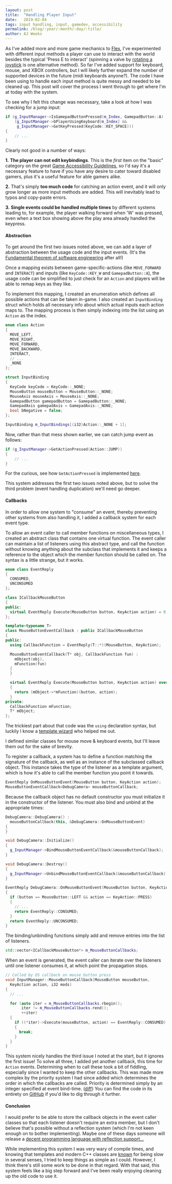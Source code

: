 ```yaml
---
layout: post
title:  "Handling Player Input"
date:   2019-02-04
tags: input handling, input, gamedev, accessibility
permalink: /blog/:year/:month/:day/:title/
author: AJ Weeks
---
```


As I've added more and more game mechanics to <a class="underline" href="https://ajweeks.com/FlexEngine">Flex</a>, I've experimented with different input methods a player can use to interact with the world besides the typical 'Press E to interact' (spinning a valve by <a class="underline" href="https://www.youtube.com/watch?v=_6wftcZg1jg">rotating a joystick</a> is one alternative method). So far I've added support for keyboard, mouse, and XBOX controllers, but I will likely further expand the number of supported devices in the future (midi keyboards anyone?). The code I have been using to handle each input method is quite messy and needed to be cleaned up. This post will cover the process I went through to get where I'm at today with the system.

To see why I felt this change was necessary, take a look at how I was checking for a jump input:

```c++
if (g_InputManager->IsGamepadButtonPressed(m_Index, GamepadButton::A) ||
    (g_InputManager->bPlayerUsingKeyboard[m_Index] &&
     g_InputManager->GetKeyPressed(KeyCode::KEY_SPACE)))
{
    // ...
}
```

Clearly not good in a number of ways:

**1.** **The player can not edit keybindings**. This is the _first_ item on the "basic" category on the great <a class="underline" href="http://gameaccessibilityguidelines.com/">Game Accessibility Guidelines</a>, so I'd say it's a necessary feature to have if you have any desire to cater toward disabled gamers, plus it's a useful feature for able gamers alike.

**2.** That's simply **too much code** for catching an action event, and it will only grow longer as more input methods are added. This will inevitably lead to typos and copy-paste errors.

**3.** **Single events could be handled multiple times** by different systems leading to, for example, the player walking forward when 'W' was pressed, even when a text box showing above the play area already handled the keypress.

#### Abstraction
To get around the first two issues noted above, we can add a layer of abstraction between the usage code and the input events. (It's the <a class="underline" href="https://en.wikipedia.org/wiki/Fundamental_theorem_of_software_engineering">Fundamental theorem of software engineering</a> after all!)

Once a mapping exists between game-specific-actions (like <code class="inline">MOVE_FORWARD</code> and <code class="inline">INTERACT</code>) and inputs (like <code class="inline">KeyCode::KEY_W</code> and <code class="inline">GamepadButton::A</code>), the usage code can be simplified to just check for an <code class="inline">Action</code> and players will be able to remap keys as they like.

To implement this mapping, I created an enumeration which defines all possible actions that can be taken in-game. I also created an <code class="inline">InputBinding</code> struct which holds all necessary info about which actual inputs each action maps to. The mapping process is then simply indexing into the list using an <code class="inline">Action</code> as the index.

```c++
enum class Action
{
  MOVE_LEFT,
  MOVE_RIGHT,
  MOVE_FORWARD,
  MOVE_BACKWARD,
  INTERACT,
  // ...
  _NONE
};

struct InputBinding
{
  KeyCode keyCode = KeyCode::_NONE;
  MouseButton mouseButton = MouseButton::_NONE;
  MouseAxis mouseAxis = MouseAxis::_NONE;
  GamepadButton gamepadButton = GamepadButton::_NONE;
  GamepadAxis gamepadAxis = GamepadAxis::_NONE;
  bool bNegative = false;
};

InputBinding m_InputBindings[(i32)Action::_NONE + 1];
```

Now, rather than that mess shown earlier, we can catch jump event as follows:

```c++
if (g_InputManager->GetActionPressed(Action::JUMP))
{
    // ...
}
```

For the curious, see how <code class="inline">GetActionPressed</code> is implemented <a class="underline" href="https://gist.github.com/ajweeks/49179473bd576aa669cc88fd06848ed3">here</a>.

This system addresses the first two issues noted above, but to solve the third problem (event handling duplication) we'll need go deeper.

#### Callbacks
In order to allow one system to "consume" an event, thereby preventing other systems from also handling it, I added a callback system for each event type.

To allow an event caller to call member functions on miscellaneous types, I created an abstract class that contains one virtual function. The event caller can maintain a list of listeners using this abstract type, and call the function without knowing anything about the subclass that implements it and keeps a reference to the object which the member function should be called on. The syntax is a little strange, but it works.

```c++
enum class EventReply
{
  CONSUMED,
  UNCONSUMED
};

class ICallbackMouseButton
{
public:
  virtual EventReply Execute(MouseButton button, KeyAction action) = 0;
};

template<typename T>
class MouseButtonEventCallback : public ICallbackMouseButton
{
public:
  using CallbackFunction = EventReply(T::*)(MouseButton, KeyAction);

  MouseButtonEventCallback(T* obj, CallbackFunction fun) :
    mObject(obj),
    mFunction(fun)
  {
  }

  virtual EventReply Execute(MouseButton button, KeyAction action) override
  {
    return (mObject->*mFunction)(button, action);
  }
private:
  CallbackFunction mFunction;
  T* mObject;
};
```

The trickiest part about that code was the <code class="inline">using</code> declaration syntax, but luckily I know a <a class="underline" href="https://twitter.com/simon_coenen">template wizard</a> who helped me out.

I defined similar classes for mouse move & keyboard events, but I'll leave them out for the sake of brevity.

To register a callback, a system has to define a function matching the signature of the callback, as well as an instance of the subclassed callback object. This instance takes the type of the listener as a template argument, which is how it's able to call the member function you point it towards.

```c++
EventReply OnMouseButtonEvent(MouseButton button, KeyAction action);
MouseButtonEventCallback<DebugCamera> mouseButtonCallback;
```

Because the callback object has no default constructor you must initialize it in the constructor of the listener. You must also bind and unbind at the appropriate times:

```c++
DebugCamera::DebugCamera() :
  mouseButtonCallback(this, &DebugCamera::OnMouseButtonEvent)
{
}

void DebugCamera::Initialize()
{
  g_InputManager->BindMouseButtonEventCallback(&mouseButtonCallback);
}

void DebugCamera::Destroy()
{
  g_InputManager->UnbindMouseButtonEventCallback(&mouseButtonCallback);
}

EventReply DebugCamera::OnMouseButtonEvent(MouseButton button, KeyAction action)
{
  if (button == MouseButton::LEFT && action == KeyAction::PRESS)
  {
    // ...
    return EventReply::CONSUMED;
  }
  return EventReply::UNCONSUMED;
}
```

The binding/unbinding functions simply add and remove entries into the list of listeners.

```c++
std::vector<ICallbackMouseButton*> m_MouseButtonCallbacks;
```

When an event is generated, the event caller can iterate over the listeners until one listener consumes it, at which point the propagation stops.

```c++
// Called by OS callback on mouse button press
void InputManager::MouseButtonCallback(MouseButton mouseButton,
  KeyAction action, i32 mods)
{
  // ...

  for (auto iter = m_MouseButtonCallbacks.rbegin();
       iter != m_MouseButtonCallbacks.rend();
       ++iter)
  {
    if ((*iter)->Execute(mouseButton, action) == EventReply::CONSUMED)
    {
      break;
    }
  }
}
```

This system nicely handles the third issue I noted at the start, but it ignores the first issue! To solve all three, I added yet another callback, this time for <code class="inline">Action</code> events. Determining when to call these took a bit of fiddling, especially since I wanted to keep the other callbacks. This was made more complex by the priority system I had since added which determines the order in which the callbacks are called. Priority is determined simply by an integer specified at event bind-time. (<a class="underline" href="https://github.com/ajweeks/FlexEngine/commit/7ccf1d00dc0961ac08fd9af5f516cb9ec8b44a52#diff-1b7a63e8c012c6ad34c6d9677f5b0781">diff</a>) You can find the code in its entirety on <a class="underline" href="https://github.com/ajweeks/FlexEngine/commits/development">GitHub</a> if you'd like to dig through it further.

#### Conclusion

I would prefer to be able to store the callback objects in the event caller classes so that each listener doesn't require an extra member, but I don't believe that's possible without a reflection system (which I'm not keen enough on to bother implementing). Maybe one of these days someone will release a <a class="underline" href="https://github.com/BSVino/JaiPrimer/blob/master/JaiPrimer.md">decent programming language with reflection support...</a>

While implementing this system I was very wary of compile times, and knowing that templates and modern C++ classes are <a class="underline" href="https://zeuxcg.org/2019/01/17/is-c-fast/">known</a> for being slow in several senses, I tried to keep things as simple as I could. However, I think there's still some work to be done in that regard. With that said, this system feels like a big step forward and I've been really enjoying cleaning up the old code to use it.
